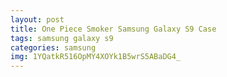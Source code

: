 ```yaml
---
layout: post
title: One Piece Smoker Samsung Galaxy S9 Case
tags: samsung galaxy s9
categories: samsung
img: 1YQatkR516OpMY4XOYk1B5wrS5ABaDG4_
---
```

